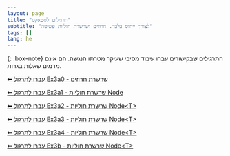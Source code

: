 ```yaml
---
layout: page
title: "תרגילים לסטאקס"
subtitle: "לצורך ייחוס בלבד. חרוזים ושרשרת חוליות פשוטה"
tags: []
lang: he
---
```


{: .box-note}
התרגילים שבקישורים עברו עיבוד מסיבי שעיקר מטרתו הנגשה. הם אינם מדמים שאלות בגרות.

[⬅ עברו לתרגול Ex3a0 - שרשרת חרוזים](/cst/nodeNbead/Ex3a0beads)

[⬅ עברו לתרגול Ex3a1 - שרשרת חוליות Node](/cst/nodeNbead/Ex3a1node)

[⬅ עברו לתרגול Ex3a2 - שרשרת חוליות Node\<T\>](/cst/nodeNbead/Ex3a2node)

[⬅ עברו לתרגול Ex3a3 - שרשרת חוליות Node\<T\>](/cst/nodeNbead/Ex3a3node)

[⬅ עברו לתרגול Ex3a4 - שרשרת חוליות Node\<T\>](/cst/nodeNbead/Ex3a4node)

[⬅ עברו לתרגול Ex3b - שרשרת חוליות Node\<T\>](/cst/nodeNbead/Ex3b)


